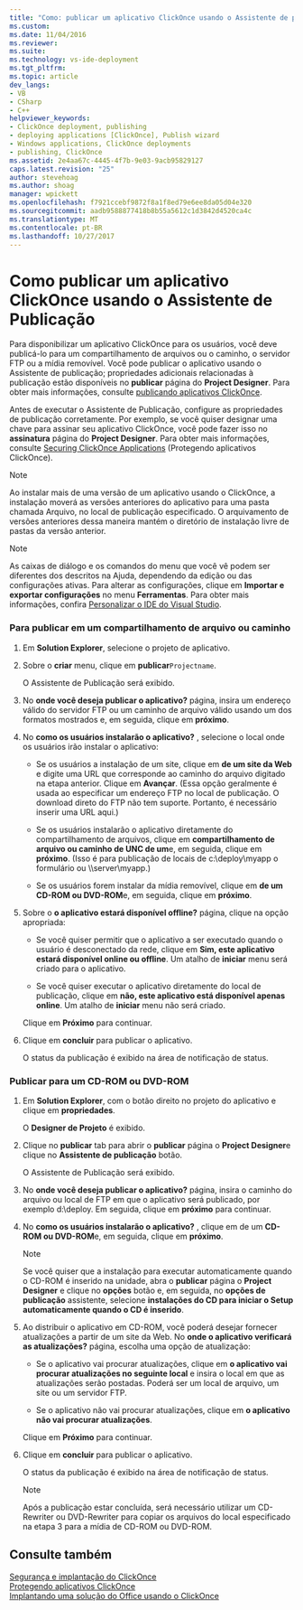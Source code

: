 ```yaml
---
title: "Como: publicar um aplicativo ClickOnce usando o Assistente de publicação | Microsoft Docs"
ms.custom: 
ms.date: 11/04/2016
ms.reviewer: 
ms.suite: 
ms.technology: vs-ide-deployment
ms.tgt_pltfrm: 
ms.topic: article
dev_langs:
- VB
- CSharp
- C++
helpviewer_keywords:
- ClickOnce deployment, publishing
- deploying applications [ClickOnce], Publish wizard
- Windows applications, ClickOnce deployments
- publishing, ClickOnce
ms.assetid: 2e4aa67c-4445-4f7b-9e03-9acb95829127
caps.latest.revision: "25"
author: stevehoag
ms.author: shoag
manager: wpickett
ms.openlocfilehash: f7921ccebf9872f8a1f8ed79e6ee8da05d04e320
ms.sourcegitcommit: aadb9588877418b8b55a5612c1d3842d4520ca4c
ms.translationtype: MT
ms.contentlocale: pt-BR
ms.lasthandoff: 10/27/2017
---
```

# <a name="how-to-publish-a-clickonce-application-using-the-publish-wizard"></a>Como publicar um aplicativo ClickOnce usando o Assistente de Publicação
Para disponibilizar um aplicativo ClickOnce para os usuários, você deve publicá-lo para um compartilhamento de arquivos ou o caminho, o servidor FTP ou a mídia removível. Você pode publicar o aplicativo usando o Assistente de publicação; propriedades adicionais relacionadas à publicação estão disponíveis no **publicar** página do **Project Designer**. Para obter mais informações, consulte [publicando aplicativos ClickOnce](../deployment/publishing-clickonce-applications.md).  
  
 Antes de executar o Assistente de Publicação, configure as propriedades de publicação corretamente. Por exemplo, se você quiser designar uma chave para assinar seu aplicativo ClickOnce, você pode fazer isso no **assinatura** página do **Project Designer**. Para obter mais informações, consulte [Securing ClickOnce Applications](../deployment/securing-clickonce-applications.md) (Protegendo aplicativos ClickOnce).  
  
> [!NOTE]
>  Ao instalar mais de uma versão de um aplicativo usando o ClickOnce, a instalação moverá as versões anteriores do aplicativo para uma pasta chamada Arquivo, no local de publicação especificado. O arquivamento de versões anteriores dessa maneira mantém o diretório de instalação livre de pastas da versão anterior.  
  
> [!NOTE]
>  As caixas de diálogo e os comandos do menu que você vê podem ser diferentes dos descritos na Ajuda, dependendo da edição ou das configurações ativas. Para alterar as configurações, clique em **Importar e exportar configurações** no menu **Ferramentas**. Para obter mais informações, confira [Personalizar o IDE do Visual Studio](../ide/personalizing-the-visual-studio-ide.md).  
  
### <a name="to-publish-to-a-file-share-or-path"></a>Para publicar em um compartilhamento de arquivo ou caminho  
  
1.  Em **Solution Explorer**, selecione o projeto de aplicativo.  
  
2.  Sobre o **criar** menu, clique em **publicar**`Projectname`.  
  
     O Assistente de Publicação será exibido.  
  
3.  No **onde você deseja publicar o aplicativo?** página, insira um endereço válido do servidor FTP ou um caminho de arquivo válido usando um dos formatos mostrados e, em seguida, clique em **próximo**.  
  
4.  No **como os usuários instalarão o aplicativo?** , selecione o local onde os usuários irão instalar o aplicativo:  
  
    -   Se os usuários a instalação de um site, clique em **de um site da Web** e digite uma URL que corresponde ao caminho do arquivo digitado na etapa anterior. Clique em **Avançar**. (Essa opção geralmente é usada ao especificar um endereço FTP no local de publicação. O download direto do FTP não tem suporte. Portanto, é necessário inserir uma URL aqui.)  
  
    -   Se os usuários instalarão o aplicativo diretamente do compartilhamento de arquivos, clique em **compartilhamento de arquivo ou caminho de UNC de um**e, em seguida, clique em **próximo**. (Isso é para publicação de locais de c:\deploy\myapp o formulário ou \\\server\myapp.)  
  
    -   Se os usuários forem instalar da mídia removível, clique em **de um CD-ROM ou DVD-ROM**e, em seguida, clique em **próximo**.  
  
5.  Sobre o **o aplicativo estará disponível offline?** página, clique na opção apropriada:  
  
    -   Se você quiser permitir que o aplicativo a ser executado quando o usuário é desconectado da rede, clique em **Sim, este aplicativo estará disponível online ou offline**. Um atalho de **iniciar** menu será criado para o aplicativo.  
  
    -   Se você quiser executar o aplicativo diretamente do local de publicação, clique em **não, este aplicativo está disponível apenas online**. Um atalho de **iniciar** menu não será criado.  
  
     Clique em **Próximo** para continuar.  
  
6.  Clique em **concluir** para publicar o aplicativo.  
  
     O status da publicação é exibido na área de notificação de status.  
  
### <a name="to-publish-to-a-cd-rom-or-dvd-rom"></a>Publicar para um CD-ROM ou DVD-ROM  
  
1.  Em **Solution Explorer**, com o botão direito no projeto do aplicativo e clique em **propriedades**.  
  
     O **Designer de Projeto** é exibido.  
  
2.  Clique no **publicar** tab para abrir o **publicar** página o **Project Designer**e clique no **Assistente de publicação** botão.  
  
     O Assistente de Publicação será exibido.  
  
3.  No **onde você deseja publicar o aplicativo?** página, insira o caminho do arquivo ou local de FTP em que o aplicativo será publicado, por exemplo d:\deploy. Em seguida, clique em **próximo** para continuar.  
  
4.  No **como os usuários instalarão o aplicativo?** , clique em de um **CD-ROM ou DVD-ROM**e, em seguida, clique em **próximo**.  
  
    > [!NOTE]
    >  Se você quiser que a instalação para executar automaticamente quando o CD-ROM é inserido na unidade, abra o **publicar** página o **Project Designer** e clique no **opções** botão e, em seguida, no **opções de publicação** assistente, selecione **instalações do CD para iniciar o Setup automaticamente quando o CD é inserido**.  
  
5.  Ao distribuir o aplicativo em CD-ROM, você poderá desejar fornecer atualizações a partir de um site da Web. No **onde o aplicativo verificará as atualizações?** página, escolha uma opção de atualização:  
  
    -   Se o aplicativo vai procurar atualizações, clique em **o aplicativo vai procurar atualizações no seguinte local** e insira o local em que as atualizações serão postadas. Poderá ser um local de arquivo, um site ou um servidor FTP.  
  
    -   Se o aplicativo não vai procurar atualizações, clique em **o aplicativo não vai procurar atualizações**.  
  
     Clique em **Próximo** para continuar.  
  
6.  Clique em **concluir** para publicar o aplicativo.  
  
     O status da publicação é exibido na área de notificação de status.  
  
    > [!NOTE]
    >  Após a publicação estar concluída, será necessário utilizar um CD-Rewriter ou DVD-Rewriter para copiar os arquivos do local especificado na etapa 3 para a mídia de CD-ROM ou DVD-ROM.  
  
## <a name="see-also"></a>Consulte também  
 [Segurança e implantação do ClickOnce](../deployment/clickonce-security-and-deployment.md)   
 [Protegendo aplicativos ClickOnce](../deployment/securing-clickonce-applications.md)   
 [Implantando uma solução do Office usando o ClickOnce](/office-dev/office-dev/deploying-an-office-solution-by-using-clickonce)